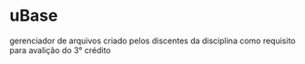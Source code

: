 # uBase
gerenciador de arquivos criado pelos discentes da disciplina como requisito para avalição do 3° crédito
